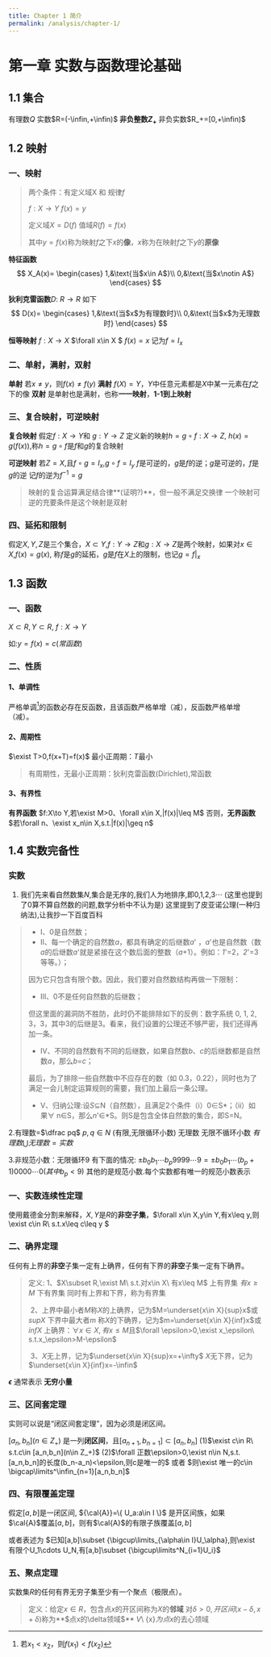 ```yaml
---
title: Chapter 1 简介
permalink: /analysis/chapter-1/
---
```



# 第一章 实数与函数理论基础

## 1.1 集合

有理数$Q$   实数$R=(-\infin,+\infin)$
**非负整数$Z_+$**   非负实数$R_+=[0,+\infin)$ 

## 1.2 映射

### 一、映射

> 两个条件：有定义域X  和  规律$f$
>
> $f:X\to Y$      $f(x)=y$ 
>
> 定义域$X=D(f)$   值域$R(f)=f(x)$
>
> 其中$y=f(x)$称为映射$f$之下$x$的**像**，$x$称为在映射$f$之下$y$的**原像**

**特征函数**
$$
X_A(x)=
\begin{cases}
1,&\text{当$x\in A$}\\
0,&\text{当$x\notin A$}
\end{cases}
$$


**狄利克雷函数**$D$:  $R\to R$ 如下
$$
D(x)=
\begin{cases}
1,&\text{当$x$为有理数时}\\
0,&\text{当$x$为无理数时}
\end{cases}
$$

**恒等映射**   $f:X\to X$        $\forall x\in X $     $f(x)=x$      记为$f=I_x$



### 二、单射，满射，双射

**单射** 若$x\neq y$，则$f(x)\neq f(y)$
**满射** $f(X)=Y$，$Y$中任意元素都是$X$中某一元素在$f$之下的像
**双射** 是单射也是满射，也称**一一映射**，**1-1到上映射**



### 三、复合映射，可逆映射

**复合映射** 假定$f:X\to Y$和 $g:Y\to Z$
		定义新的映射$h=g\circ f :X\to Z$,
					$h(x)=g(f(x))$,称$h=g\circ f$是$f$和$g$的复合映射

**可逆映射** 若$Z=X$,且$f\circ g=I_x$,$g\circ f=I_y$
		$f$是可逆的，$g$是$f$的逆；$g$是可逆的，$f$是$g$的逆	记$f$的逆为$f^{-1}=g$

> 映射的复合运算满足结合律**(证明?)**，但一般不满足交换律
> 一个映射可逆的充要条件是这个映射是双射



### 四、延拓和限制

假定$X,Y,Z$是三个集合，$X\subset Y$,$f:Y\to Z$和$g:X\to Z$是两个映射，如果对$x\in X$,$f(x)=g(x)$,
称$f$是$g$的延拓，$g$是$f$在$X$上的限制，也记$g=f|_x$

## 1.3 函数

### 一、函数

$X\subset R,Y\subset R,\ f:X\to Y$

如:$y=f(x)=c(常函数)$

### 二、性质

#### 1、单调性

严格单调[^1]的函数必存在反函数，且该函数严格单增（减），反函数严格单增（减）。

[^1]:若$x_1<x_2$，则$f(x_1)<f(x_2)$

#### 2、周期性

$\exist T>0,f(x+T)=f(x)$
最小正周期：$T$最小

> 有周期性，无最小正周期：狄利克雷函数(Dirichlet),常函数

#### 3、有界性

**有界函数**  $f:X\to Y,若\exist M>0、\forall x\in X,|f(x)|\leq M$
否则，**无界函数** $若\forall n、\exist x_n\in X,s.t.|f(x)|\geq n$



## 1.4 实数完备性

### 实数

1. 我们先来看自然数集$N$,集合是无序的,我们人为地排序,即0,1,2,3$\cdots$  (这里也提到了0算不算自然数的问题,数学分析中不认为是)
	这里提到了皮亚诺公理(一种归纳法),让我抄一下百度百科

> - Ⅰ、0是自然数；
> - Ⅱ、每一个确定的自然数*a*，都具有确定的后继数*a*' ，*a*'也是自然数（数*a*的后继数*a*'就是紧接在这个数后面的整数（*a*+1）。例如：*1*'=2，*2*'=3等等。）；
>
> 因为它只包含有限个数。因此，我们要对自然数结构再做一下限制：
>
> - Ⅲ、0不是任何自然数的后继数；
>
> 但这里面的漏洞防不胜防，此时仍不能排除如下的反例：数字系统 0, 1, 2, 3，3，其中3的后继是3。看来，我们设置的公理还不够严密，我们还得再加一条。
>
> - Ⅳ、不同的自然数有不同的后继数，如果自然数*b*、*c*的后继数都是自然数*a*，那么*b*=*c*；
>
> 最后，为了排除一些自然数中不应存在的数（如 0.3，0.22），同时也为了满足一会儿制定运算规则的需要，我们加上最后一条公理。
>
> - Ⅴ、归纳公理:设*S*⊆N（自然数），且满足2个条件（i）0∈S*；（ii）如果∀ n∈S，那么*n*'∈*S。则S是包含全体自然数的集合，即S=N。



2.有理数=$\dfrac pq$      $p,q\in N$ (有限,无限循环小数)
无理数 无限不循环小数
$有理数\bigcup 无理数=实数$ 

3.非规范小数：无限循环9    有下面的情况:  $\pm b_0 b_1\cdots b_p9999\cdots 9=\pm b_0 b_1\cdots(b_p+1)0000\cdots 0(其中b_p<9)$
其他的是规范小数.每个实数都有唯一的规范小数表示 

### 一、实数连续性定理

使用戴德金分割来解释，$X,Y$是$R$的**非空子集**，$\forall x\in X,y\in Y,有x\leq y,则\exist c\in R\ s.t.x\leq c\leq y $

### 二、确界定理

任何有上界的**非空**子集一定有上确界，任何有下界的**非空**子集一定有下确界。

> 定义:  1、$X\subset R,\exist M\ s.t.对x\in X\ 有x\leq M$   上有界集
> 								  $有x\geq M$  下有界集
> 		同时有上界和下界，称为有界集
>
> ​	   2、上界中最小者$M$称$X$的上确界，记为$M=\underset{x\in X}{sup}x$或$supX$
> ​		 下界中最大者$m$ 称$X$的下确界，记为$m=\underset{x\in X}{inf}x$或$infX$
> ​		上确界：$\forall x\in X,有x\leq M$且$\forall \epsilon>0,\exist x_\epsilon\ s.t.x_\epsilon>M-\epsilon$
>
> ​	   3、$X$无上界，记为$\underset{x\in X}{sup}x=+\infty$	$X$无下界，记为$\underset{x\in X}{inf}x=-\infin$  

**$\epsilon$**   通常表示 **无穷小量**

### 三、区间套定理

实则可以说是“闭区间套定理”，因为必须是闭区间。

$[a_n,b_n](n\in Z_+)$ 是一列**闭区间**，且$[a_{n+1},b_{n=1}]\subset [a_n,b_n]$
(1)$\exist c\in R\ s.t.c\in [a_n,b_n](n\in Z_+)$
(2)$\forall 正数\epsilon>0,\exist n\in N,s.t.[a_n,b_n]的长度(b_n-a_n)<\epsilon,则c是唯一的$
    或者	$则\exist 唯一的c\in \bigcap\limits^\infin_{n=1}[a_n,b_n]$

### 四、有限覆盖定理

假定$[a,b]$是一闭区间, ${\cal{A}}=\{ U_a:a\in I \}$ 是开区间族，如果$\cal{A}$覆盖$[a,b]$，则有$\cal{A}$的有限子族覆盖$[a,b]$

或者表述为 $已知[a,b]\subset {\bigcup\limits_{\alpha\in I}U_\alpha},则\exist 有限个U_1\cdots U_N,有[a,b]\subset {\bigcup\limits^N_{i=1}U_i}$

### 五、聚点定理

实数集$R$的任何有界无穷子集至少有一个聚点（极限点）。

> 定义：给定$x\in R$，包含点$x$的开区间称为$X$的**邻域**
> 	   对$\delta >0,开区间(x-\delta,x+\delta)$称为**$点x的\delta领域$**
> 	  $V$\ \{x\}$为点x$的去心领域

